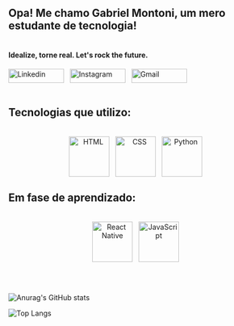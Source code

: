 <div style="display: flex;" align="start">
<h2>Opa! Me chamo Gabriel Montoni, um mero estudante de tecnologia!</h2>
</div>


#### Idealize, torne real. Let's rock the future.


<div style="display: inline_block" align="start">
  <a href="https://www.linkedin.com/in/gabriel-felipe-montoni/"><img align="center" alt="Linkedin" height="28" width="110" src="https://user-images.githubusercontent.com/121250213/233295341-fec2b314-c1a8-4e18-b453-32208ae4fbf3.png"></a>&nbsp;&nbsp;
  <a href="https://www.instagram.com/bielegend/"><img align="center" alt="Instagram" height="28"  width="110" src="https://user-images.githubusercontent.com/121250213/233295351-eee71f4a-5546-4afa-8743-141c91831be2.png"></a>&nbsp;&nbsp; 
  <a href="mailto:gabrielf.montoni@gmail.com"><img align="center" alt="Gmail" height="28" width="110" src="https://user-images.githubusercontent.com/121250213/233295364-f9ee8a1f-f9f3-4d8e-acd3-92fa46a34a74.png"></a>
 <br><br>
</div>


## Tecnologias que utilizo:
<div style="display: inline_block" align="center"><br>
  <center><img align="center" alt="HTML" height="80" width="80" src="https://user-images.githubusercontent.com/121250213/233282210-2732ec05-13f8-4160-a2ff-0f75621f0228.png">&nbsp;&nbsp;
  <img align="center" alt="CSS" height="80"  width="80" src="https://user-images.githubusercontent.com/121250213/233283852-6f9a1b55-4ad1-445c-bd0e-47f97185bd8c.png">&nbsp;&nbsp;
  <img align="center" alt="Python" height="80" width="80" src="https://user-images.githubusercontent.com/121250213/233273890-e16f59f2-2305-4710-a9f1-fb90a59e8591.png">
  </center>
</div>


## Em fase de aprendizado:
<div style="display: inline_block" align="center"><br>
  <center><img align="center" alt="React Native" height="80" width="80" src="https://user-images.githubusercontent.com/121250213/233266357-1dfb0963-40a9-40b7-97cb-47d45d857429.png">&nbsp;&nbsp;
  <img align="center" alt="JavaScript" height="80"  width="80" src="https://user-images.githubusercontent.com/121250213/233292519-56a243b3-b509-45c1-9111-dc74b3e6d546.png">
  </center>

<br><br>
</div>

![Anurag's GitHub stats](https://github-readme-stats.vercel.app/api?username=gabrielfmontoni&hide=contribs,prs)

![Top Langs](https://github-readme-stats.vercel.app/api/top-langs/?username=gabrielfmontoni&size_weight=0.5&count_weight=0.5)
